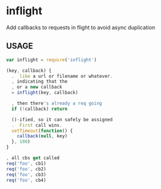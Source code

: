 # inflight

Add callbacks to requests in flight to avoid async duplication

## USAGE

```javascript
var inflight = require('inflight')

(key, callback) {
  .  like a url or filename or whatever.
  , indicating that the
  , or a new callback
  = inflight(key, callback)

  , then there's already a req going
  if (!callback) return

  ()-ified, so it can safely be assigned
  .  First call wins.
  setTimeout(function() {
    callback(null, key)
  }, 100)
}

, all cbs get called
req('foo', cb1)
req('foo', cb2)
req('foo', cb3)
req('foo', cb4)
```
